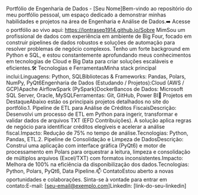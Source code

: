 Portfólio de Engenharia de Dados - [Seu Nome]Bem-vindo ao repositório do meu portfólio pessoal, um espaço dedicado a demonstrar minhas habilidades e projetos na área de Engenharia e Análise de Dados.➡️ Acesse o portfólio ao vivo aqui: https://lontrasep1914.github.io/Sobre MimSou um profissional de dados com experiência em ambiente de Big Four, focado em construir pipelines de dados robustos e soluções de automação para resolver problemas de negócio complexos. Tenho um forte background em Python e SQL, e estou constantemente aprofundando meus conhecimentos em tecnologias de Cloud e Big Data para criar soluções escaláveis e eficientes.🛠️ Tecnologias e FerramentasMinha stack principal inclui:Linguagens: Python, SQLBibliotecas & Frameworks: Pandas, Polars, NumPy, PyQt6Engenharia de Dados (Estudando / Projetos):Cloud (AWS / GCP)Apache AirflowSpark (PySpark)DockerBancos de Dados: Microsoft SQL Server, Oracle, MySQLFerramentas: Git, GitHub, Power BI🚀 Projetos em DestaqueAbaixo estão os principais projetos detalhados no site do portfólio.1. Pipeline de ETL para Análise de Créditos FiscaisDescrição: Desenvolvi um processo de ETL em Python para ingerir, transformar e validar dados de arquivos TXT (EFD Contribuições). A solução aplica regras de negócio para identificar créditos elegíveis e acelerar a análise fiscal.Impacto: Redução de 75% no tempo de análise.Tecnologias: Python, Pandas, ETL.2. Pipeline de Consolidação e Limpeza de DadosDescrição: Construí uma aplicação com interface gráfica (PyQt6) e motor de processamento em Polars para orquestrar a leitura, limpeza e consolidação de múltiplos arquivos (Excel/TXT) com formatos inconsistentes.Impacto: Melhora de 100% na eficiência da disponibilização dos dados.Tecnologias: Python, Polars, PyQt6, Data Pipeline.📫 ContatoEstou aberto a novas oportunidades e colaborações. Sinta-se à vontade para entrar em contato:E-mail: [seu-email@exemplo.com]LinkedIn: [link-do-seu-linkedin]
